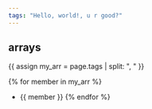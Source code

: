 ```yaml
---
tags: "Hello, world!, u r good?"
---
```


## arrays
{{ assign my_arr = page.tags | split: ", " }}


{% for member in my_arr %}
- {{ member }}
{% endfor %}
